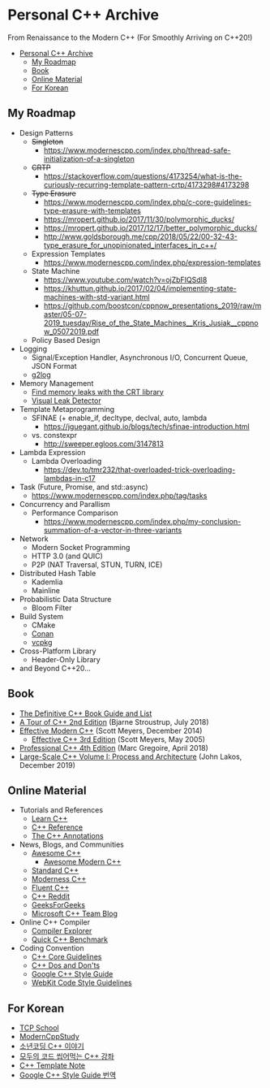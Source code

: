 # Personal C++ Archive

From Renaissance to the Modern C++ (For Smoothly Arriving on C++20!)

<!-- @import "[TOC]" {cmd="toc" depthFrom=1 depthTo=6 orderedList=false} -->

<!-- code_chunk_output -->

- [Personal C++ Archive](#personal-c-archive)
  - [My Roadmap](#my-roadmap)
  - [Book](#book)
  - [Online Material](#online-material)
  - [For Korean](#for-korean)

<!-- /code_chunk_output -->

## My Roadmap
  
- Design Patterns
  - ~~Singleton~~
    - <https://www.modernescpp.com/index.php/thread-safe-initialization-of-a-singleton>
  - ~~CRTP~~
    - <https://stackoverflow.com/questions/4173254/what-is-the-curiously-recurring-template-pattern-crtp/4173298#4173298>
  - ~~Type Erasure~~
    - <https://www.modernescpp.com/index.php/c-core-guidelines-type-erasure-with-templates>
    - <https://mropert.github.io/2017/11/30/polymorphic_ducks/>
    - <https://mropert.github.io/2017/12/17/better_polymorphic_ducks/>
    - <http://www.goldsborough.me/cpp/2018/05/22/00-32-43-type_erasure_for_unopinionated_interfaces_in_c++/>
  - Expression Templates
    - <https://www.modernescpp.com/index.php/expression-templates>
  - State Machine
    - <https://www.youtube.com/watch?v=ojZbFIQSdl8>
    - <https://khuttun.github.io/2017/02/04/implementing-state-machines-with-std-variant.html>
    - <https://github.com/boostcon/cppnow_presentations_2019/raw/master/05-07-2019_tuesday/Rise_of_the_State_Machines__Kris_Jusiak__cppnow_05072019.pdf>
  - Policy Based Design
- Logging
  - Signal/Exception Handler, Asynchronous I/O, Concurrent Queue, JSON Format
  - [g2log](https://www.codeproject.com/Articles/288827/g-log-An-efficient-asynchronous-logger-using-Cplus)
- Memory Management
  - [Find memory leaks with the CRT library](https://docs.microsoft.com/en-us/visualstudio/debugger/finding-memory-leaks-using-the-crt-library?view=vs-2019)
  - [Visual Leak Detector](https://github.com/KindDragon/vld)
- Template Metaprogramming
  - SFINAE (+ enable_if, decltype, declval, auto, lambda  
    - <https://jguegant.github.io/blogs/tech/sfinae-introduction.html>
  - vs. constexpr
    - <http://sweeper.egloos.com/3147813>
- Lambda Expression
  - Lambda Overloading
    - <https://dev.to/tmr232/that-overloaded-trick-overloading-lambdas-in-c17>
- Task (Future, Promise, and std::async)
  - <https://www.modernescpp.com/index.php/tag/tasks>
- Concurrency and Parallism
  - Performance Comparison
    - <https://www.modernescpp.com/index.php/my-conclusion-summation-of-a-vector-in-three-variants>
- Network
  - Modern Socket Programming
  - HTTP 3.0 (and QUIC)
  - P2P (NAT Traversal, STUN, TURN, ICE)
- Distributed Hash Table
  - Kademlia
  - Mainline
- Probabilistic Data Structure
  - Bloom Filter
- Build System
  - CMake
  - [Conan](https://conan.io/)
  - [vcpkg](https://github.com/microsoft/vcpkg)
- Cross-Platform Library
  - Header-Only Library
- and Beyond C++20...

## Book

- [The Definitive C++ Book Guide and List](https://stackoverflow.com/questions/388242/the-definitive-c-book-guide-and-list)
- [A Tour of C++ 2nd Edition](https://www.amazon.com/dp/0134997832) (Bjarne Stroustrup, July 2018)
- [Effective Modern C++](https://www.amazon.com/dp/1491903996/) (Scott Meyers, December 2014)
  - [Effective C++ 3rd Edition](https://www.amazon.com/dp/0321334876/) (Scott Meyers, May 2005)
- [Professional C++ 4th Edition](https://www.amazon.com/Professional-C-Marc-Gregoire/dp/1119421306/) (Marc Gregoire, April 2018)
- [Large-Scale C++ Volume I: Process and Architecture](https://www.amazon.com/Large-Scale-Volume-Architecture-Addison-Wesley-Professional/dp/0201717069) (John Lakos, December 2019)

## Online Material

- Tutorials and References
  - [Learn C++](https://www.learncpp.com/)
  - [C++ Reference](https://en.cppreference.com/w/)
  - [The C++ Annotations](http://www.icce.rug.nl/documents/cplusplus/)
- News, Blogs, and Communities
  - [Awesome C++](https://github.com/fffaraz/awesome-cpp)
    - [Awesome Modern C++](https://github.com/rigtorp/awesome-modern-cpp)
  - [Standard C++](https://isocpp.org/)
  - [Moderness C++](https://www.modernescpp.com/index.php)
  - [Fluent C++](https://www.fluentcpp.com/)
  - [C++ Reddit](https://www.reddit.com/r/cpp/)
  - [GeeksForGeeks](https://www.geeksforgeeks.org/category/cpp/)
  - [Microsoft C++ Team Blog](https://devblogs.microsoft.com/cppblog/)
- Online C++ Compiler
  - [Compiler Explorer](https://godbolt.org/)
  - [Quick C++ Benchmark](http://quick-bench.com/)
- Coding Convention
  - [C++ Core Guidelines](http://isocpp.github.io/CppCoreGuidelines/CppCoreGuidelines)
  - [C++ Dos and Don'ts](https://chromium.googlesource.com/chromium/src/+/HEAD/styleguide/c++/c++-dos-and-donts.md)
  - [Google C++ Style Guide](https://google.github.io/styleguide/cppguide.html)
  - [WebKit Code Style Guidelines](https://webkit.org/code-style-guidelines/)

## For Korean

- [TCP School](http://tcpschool.com/cpp/intro)
- [ModernCppStudy](https://github.com/jwvg0425/ModernCppStudy/wiki)
- [소년코딩 C++ 이야기](https://boycoding.tistory.com/category/C%2B%2B%20%EC%9D%B4%EC%95%BC%EA%B8%B0)
- [모두의 코드 씹어먹는 C++ 강좌](https://modoocode.com/135)
- [C++ Template Note](https://wikidocs.net/391)
- [Google C++ Style Guide 번역](https://blog.naver.com/jerrypoiu/221500900533)
